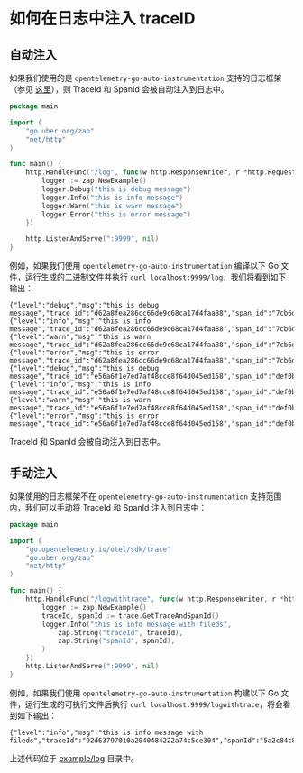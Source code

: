 # 如何在日志中注入 traceID

## 自动注入

如果我们使用的是 `opentelemetry-go-auto-instrumentation` 支持的日志框架（参见 [这里](./supported-libraries.md)），则 TraceId 和 SpanId 会被自动注入到日志中。
```go
package main

import (
	"go.uber.org/zap"
	"net/http"
)

func main() {
	http.HandleFunc("/log", func(w http.ResponseWriter, r *http.Request) {
		logger := zap.NewExample()
		logger.Debug("this is debug message")
		logger.Info("this is info message")
		logger.Warn("this is warn message")
		logger.Error("this is error message")
	})

	http.ListenAndServe(":9999", nil)
}

```

例如，如果我们使用 `opentelemetry-go-auto-instrumentation` 编译以下 Go 文件，运行生成的二进制文件并执行 `curl localhost:9999/log`，我们将看到如下输出：

```shell
{"level":"debug","msg":"this is debug message","trace_id":"d62a8fea286cc66de9c68ca17d4faa88","span_id":"7cb6d692769ffd32"}
{"level":"info","msg":"this is info message","trace_id":"d62a8fea286cc66de9c68ca17d4faa88","span_id":"7cb6d692769ffd32"}
{"level":"warn","msg":"this is warn message","trace_id":"d62a8fea286cc66de9c68ca17d4faa88","span_id":"7cb6d692769ffd32"}
{"level":"error","msg":"this is error message","trace_id":"d62a8fea286cc66de9c68ca17d4faa88","span_id":"7cb6d692769ffd32"}
{"level":"debug","msg":"this is debug message","trace_id":"e56a6f1e7ed7af48cce8f64d045ed158","span_id":"def0b8cf10fe8844"}
{"level":"info","msg":"this is info message","trace_id":"e56a6f1e7ed7af48cce8f64d045ed158","span_id":"def0b8cf10fe8844"}
{"level":"warn","msg":"this is warn message","trace_id":"e56a6f1e7ed7af48cce8f64d045ed158","span_id":"def0b8cf10fe8844"}
{"level":"error","msg":"this is error message","trace_id":"e56a6f1e7ed7af48cce8f64d045ed158","span_id":"def0b8cf10fe8844"}
```

TraceId 和 SpanId 会被自动注入到日志中。

## 手动注入

如果使用的日志框架不在 `opentelemetry-go-auto-instrumentation` 支持范围内，我们可以手动将 TraceId 和 SpanId 注入到日志中：
```go
package main

import (
	"go.opentelemetry.io/otel/sdk/trace"
	"go.uber.org/zap"
	"net/http"
)

func main() {
	http.HandleFunc("/logwithtrace", func(w http.ResponseWriter, r *http.Request) {
		logger := zap.NewExample()
		traceId, spanId := trace.GetTraceAndSpanId()
		logger.Info("this is info message with fileds",
			zap.String("traceId", traceId),
			zap.String("spanId", spanId),
		)
	})
	http.ListenAndServe(":9999", nil)
}
```

例如，如果我们使用 `opentelemetry-go-auto-instrumentation` 构建以下 Go 文件，运行生成的可执行文件后执行 `curl localhost:9999/logwithtrace`，将会看到如下输出：
```shell
{"level":"info","msg":"this is info message with fileds","traceId":"92d63797010a2040484222a74c5ce304","spanId":"5a2c84c807a6e12c"}
```
上述代码位于 [example/log](../example/log) 目录中。